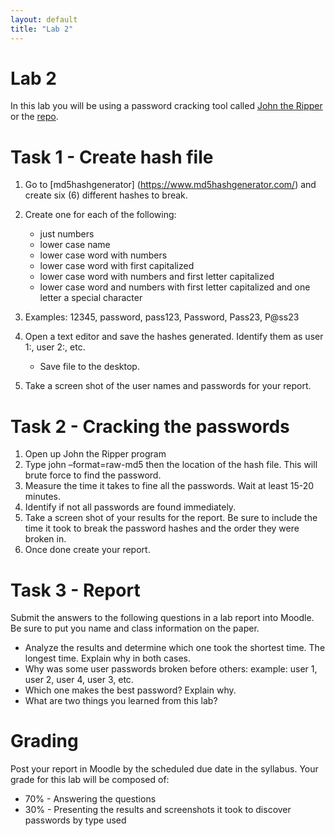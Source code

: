```yaml
---
layout: default
title: "Lab 2"
---
```


# Lab 2

In this lab you will be using a password cracking tool called [John the Ripper](https://www.openwall.com/john/) or the [repo](https://github.com/magnumripper/JohnTheRipper).

# Task 1 - Create hash file 

1. Go to [md5hashgenerator] (https://www.md5hashgenerator.com/) and create six (6) different hashes to break.
2. Create one for each of the following:
    - just numbers
    - lower case name
    - lower case word with numbers
    - lower case word with first capitalized
    - lower case word with numbers and first letter capitalized
    - lower case word and numbers with first letter capitalized and one letter a special
character

3. Examples: 12345, password, pass123, Password, Pass23, P@ss23
4. Open a text editor and save the hashes generated. Identify them as user 1:, user 2:, etc.
    - Save file to the desktop.
5. Take a screen shot of the user names and passwords for your report.

# Task 2 - Cracking the passwords
1. Open up John the Ripper program
2. Type john –format=raw-md5 then the location of the hash file. This will brute force to
find the password.
3. Measure the time it takes to fine all the passwords. Wait at least 15-20 minutes.
4. Identify if not all passwords are found immediately.
5. Take a screen shot of your results for the report. Be sure to include the time it took to
break the password hashes and the order they were broken in.
6. Once done create your report.

# Task 3 - Report

Submit the answers to the following questions in a lab report into Moodle. Be sure to put you
name and class information on the paper.
- Analyze the results and determine which one took the shortest time. The longest time.
Explain why in both cases.
- Why was some user passwords broken before others: example: user 1, user 2, user 4, user 3, etc.
- Which one makes the best password? Explain why.
- What are two things you learned from this lab?

# Grading

Post your report in Moodle by the scheduled due date in the syllabus. Your grade for this lab will be composed of:
- 70% - Answering the questions
- 30% - Presenting the results and screenshots it took to discover passwords by type used
